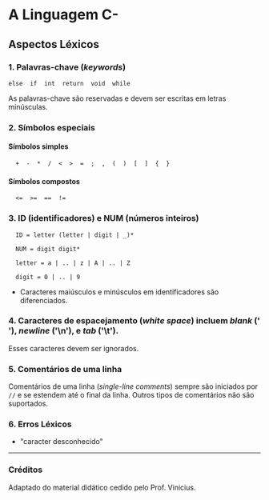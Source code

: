 # A Linguagem C-

## Aspectos Léxicos

### 1. Palavras-chave (_keywords_)

```
else  if  int  return  void  while
```

As palavras-chave são reservadas e devem ser escritas em letras minúsculas.

### 2. Símbolos especiais

#### Símbolos simples

```
  +  -  *  /  <  >  =  ;  ,  (  )  [  ]  {  } 
```

#### Símbolos compostos

```
  <=  >=  ==  !=  
```

 ### 3. ID (identificadores) e NUM (números inteiros)

```
  ID = letter (letter | digit | _)*

  NUM = digit digit*

  letter = a | .. | z | A | .. | Z

  digit = 0 | .. | 9
```

- Caracteres maiúsculos e minúsculos em identificadores são diferenciados.

### 4. Caracteres de espacejamento (_white space_) incluem _blank_ (' '), _newline_ ('\n'), e _tab_ ('\t'). 
Esses caracteres devem ser ignorados.

### 5. Comentários de uma linha

Comentários de uma linha (_single-line comments_) sempre são iniciados por ```//``` e se estendem até o final da linha.
Outros tipos de comentários não são suportados.

### 6. Erros Léxicos

- "caracter desconhecido" 

-----
### Créditos

Adaptado do material didático cedido pelo Prof. Vinicius.
